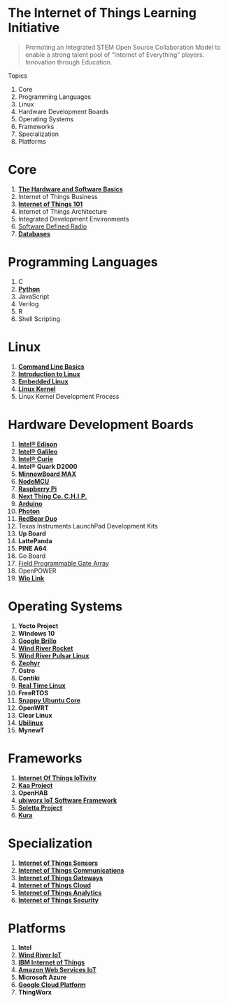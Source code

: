 # The Internet of Things Learning Initiative

> Promoting an Integrated STEM Open Source Collaboration Model to enable a strong talent pool of “Internet of Everything” players. Innovation through Education. 

Topics

01. Core
02. Programming Languages
03. Linux
04. Hardware Development Boards
05. Operating Systems
06. Frameworks
07. Specialization 
08. Platforms

# Core

01. [__The Hardware and Software Basics__](https://theiotlearninginitiative.gitbooks.io/the-hardware-and-software-basics/content/)
02. Internet of Things Business
03. [__Internet of Things 101__](https://theiotlearninginitiative.gitbooks.io/internetofthings101/)
04. Internet of Things Architecture
05. Integrated Development Environments
06.  [Software Defined Radio](https://theiotlearninginitiative.gitbooks.io/softwaredefinedradio/content/)
07. [__Databases__](https://theiotlearninginitiative.gitbooks.io/databases/content/)

# Programming Languages

01. C
02. [__Python__](https://theiotlearninginitiative.gitbooks.io/python/content/)
03. JavaScript
04. Verilog
05. R
06. Shell Scripting

# Linux

01. [__Command Line Basics__](https://www.udacity.com/course/linux-command-line-basics--ud595)
02. [__Introduction to Linux__](https://www.edx.org/course/introduction-linux-linuxfoundationx-lfs101x-0)
03. [__Embedded Linux__](https://theiotlearninginitiative.gitbooks.io/embedded-linux/)
04. [__Linux Kernel__](https://theiotlearninginitiative.gitbooks.io/linuxkernel/content/)
05. Linux Kernel Development Process

# Hardware Development Boards

01. [__Intel® Edison__](https://theiotlearninginitiative.gitbooks.io/inteledison/content/)
02. [__Intel® Galileo__](https://theiotlearninginitiative.gitbooks.io/intelgalileo/content/)
03. [__Intel® Curie__](https://theiotlearninginitiative.gitbooks.io/intelcurie/content/)
04. __Intel® Quark D2000__
05. [__MinnowBoard MAX__](https://theiotlearninginitiative.gitbooks.io/minnowboardmax/content/)
06. [__NodeMCU__](https://theiotlearninginitiative.gitbooks.io/nodemcu/content/) 
07. [__Raspberry Pi__](https://theiotlearninginitiative.gitbooks.io/raspberrypi/content/)
08. [__Next Thing Co. C.H.I.P.__](https://theiotlearninginitiative.gitbooks.io/nextthingcochip/content/)
09. [__Arduino__](https://theiotlearninginitiative.gitbooks.io/arduino/content/)
10. [__Photon__](https://theiotlearninginitiative.gitbooks.io/photon/content/)
11. [__RedBear Duo__](https://theiotlearninginitiative.gitbooks.io/redbearduo/content/)
12. Texas Instruments LaunchPad Development Kits
12. __Up Board__
13. __LattePanda__
14. __PINE A64__
15. Go Board
16. [Field Programmable Gate Array]()
17. OpenPOWER
18. [__Wio Link__](https://theiotlearninginitiative.gitbooks.io/wiolink/content/)

# Operating Systems

01. __Yocto Project__
02. __Windows 10__
03. [__Google Brillo__](https://theiotlearninginitiative.gitbooks.io/googlebrillo/content/)
04. [__Wind River Rocket__](https://theiotlearninginitiative.gitbooks.io/iotwindriverrocket/content/)
05. [__Wind River Pulsar Linux__](https://theiotlearninginitiative.gitbooks.io/iotwindriverpulsarlinux/content/)
06. [__Zephyr__](https://theiotlearninginitiative.gitbooks.io/zephyr/content/)
07. __Ostro__
08. __Contiki__
09. [__Real Time Linux__](https://theiotlearninginitiative.gitbooks.io/internetofthingsrt/content/)
10. __FreeRTOS__
11. [__Snappy Ubuntu Core__](https://theiotlearninginitiative.gitbooks.io/iotsnappyubuntucore/content/)
12. __OpenWRT__
13. __Clear Linux__
14. [__Ubilinux__](https://theiotlearninginitiative.gitbooks.io/ubilinux/content/)
15. __MynewT__

# Frameworks

01. __[Internet Of Things IoTivity](https://theiotlearninginitiative.gitbooks.io/internetofthingsiotivity/content/)__
02. __[Kaa Project](http://www.kaaproject.org/)__
03. __OpenHAB__
04. __[ubiworx IoT Software Framework](http://www.ubiworx.com/ubiworx/)__
05. __[Soletta Project](https://theiotlearninginitiative.gitbooks.io/soletta/content/)__
06. __[Kura](http://www.eclipse.org/kura/)__

# Specialization

01. [__Internet of Things Sensors__](https://theiotlearninginitiative.gitbooks.io/internetofthingssensors/content/)
02. [__Internet of Things Communications__](https://theiotlearninginitiative.gitbooks.io/internetofthingscommunications/content/)
03. [__Internet of Things Gateways__](https://theiotlearninginitiative.gitbooks.io/internetofthingsgateways/content/)
04. [__Internet of Things Cloud__](https://theiotlearninginitiative.gitbooks.io/internetofthingscloud/content/)
05. [__Internet of Things Analytics__](https://theiotlearninginitiative.gitbooks.io/internetofthingsanalytics/content/)
06. [__Internet of Things Security__]()

# Platforms

01. __Intel__
02. [__Wind River IoT__](https://theiotlearninginitiative.gitbooks.io/windriveriot/content/)
03. [__IBM Internet of Things__](https://theiotlearninginitiative.gitbooks.io/ibminternetofthings/content/)
04. [__Amazon Web Services IoT__](https://theiotlearninginitiative.gitbooks.io/amazonwebservicesiot/content/)
05. __Microsoft Azure__
06. [__Google Cloud Platform__](https://www.gitbook.com/book/theiotlearninginitiative/googlecloudplatform/details)
07. __ThingWorx__
